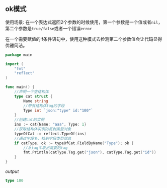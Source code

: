 ## ok模式

使用场景: 在一个表达式返回2个参数的时候使用，第一个参数是一个值或者`nil`，第二个参数是`true/false`或者一个错误`error`

在一个需要赋值的if条件语句中，使用这种模式去检测第二个参数值会让代码显得优雅简洁。

```go
package main

import (
	"fmt"
	"reflect"
)

func main() {
	//声明一个空结构体
	type cat struct {
		Name string
		//带有结构体tag的字段
		Type int `json:"type" id:"100"`
	}
	//创建cat的实例
	ins := cat{Name: "aaa", Type: 1}
	//获取结构体实例的反射类型对象
	typeOfCat := reflect.TypeOf(ins)
	//通过字段名，找到字段类型信息
	if catType, ok := typeOfCat.FieldByName("Type"); ok {
		//从tag中取出需要的tag
		fmt.Println(catType.Tag.get("json"), catType.Tag.get("id"))
	}
}
```
*output*
```go
type 100
```